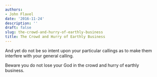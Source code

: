 ```yaml
---
authors:
- John Flavel
date: '2016-11-24'
description: ''
draft: false
slug: the-crowd-and-hurry-of-earthly-business
title: The Crowd and Hurry of Earthly Business
---
```

And yet do not be so intent upon your particular callings as to make them interfere with your general calling.

Beware you do not lose your God in the crowd and hurry of earthly business.



